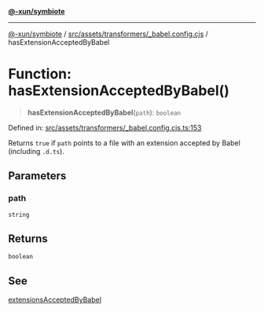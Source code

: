 [**@-xun/symbiote**](../../../../../README.md)

***

[@-xun/symbiote](../../../../../README.md) / [src/assets/transformers/\_babel.config.cjs](../README.md) / hasExtensionAcceptedByBabel

# Function: hasExtensionAcceptedByBabel()

> **hasExtensionAcceptedByBabel**(`path`): `boolean`

Defined in: [src/assets/transformers/\_babel.config.cjs.ts:153](https://github.com/Xunnamius/symbiote/blob/5aba0025b9a2417f80cab078fc2ddb0b25903903/src/assets/transformers/_babel.config.cjs.ts#L153)

Returns `true` if `path` points to a file with an extension accepted by Babel
(including `.d.ts`).

## Parameters

### path

`string`

## Returns

`boolean`

## See

[extensionsAcceptedByBabel](../variables/extensionsAcceptedByBabel.md)

